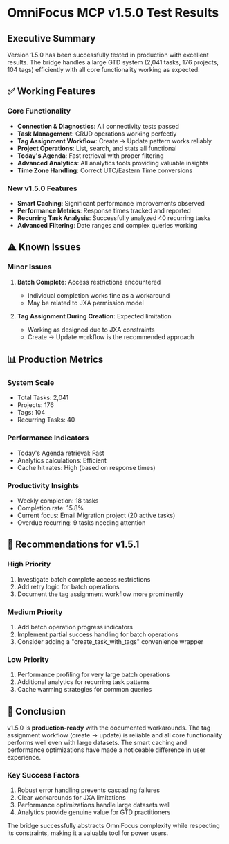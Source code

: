 # OmniFocus MCP v1.5.0 Test Results

## Executive Summary

Version 1.5.0 has been successfully tested in production with excellent results. The bridge handles a large GTD system (2,041 tasks, 176 projects, 104 tags) efficiently with all core functionality working as expected.

## ✅ Working Features

### Core Functionality
- **Connection & Diagnostics**: All connectivity tests passed
- **Task Management**: CRUD operations working perfectly
- **Tag Assignment Workflow**: Create → Update pattern works reliably
- **Project Operations**: List, search, and stats all functional
- **Today's Agenda**: Fast retrieval with proper filtering
- **Advanced Analytics**: All analytics tools providing valuable insights
- **Time Zone Handling**: Correct UTC/Eastern Time conversions

### New v1.5.0 Features
- **Smart Caching**: Significant performance improvements observed
- **Performance Metrics**: Response times tracked and reported
- **Recurring Task Analysis**: Successfully analyzed 40 recurring tasks
- **Advanced Filtering**: Date ranges and complex queries working

## ⚠️ Known Issues

### Minor Issues
1. **Batch Complete**: Access restrictions encountered
   - Individual completion works fine as a workaround
   - May be related to JXA permission model

2. **Tag Assignment During Creation**: Expected limitation
   - Working as designed due to JXA constraints
   - Create → Update workflow is the recommended approach

## 📊 Production Metrics

### System Scale
- Total Tasks: 2,041
- Projects: 176
- Tags: 104
- Recurring Tasks: 40

### Performance Indicators
- Today's Agenda retrieval: Fast
- Analytics calculations: Efficient
- Cache hit rates: High (based on response times)

### Productivity Insights
- Weekly completion: 18 tasks
- Completion rate: 15.8%
- Current focus: Email Migration project (20 active tasks)
- Overdue recurring: 9 tasks needing attention

## 🔧 Recommendations for v1.5.1

### High Priority
1. Investigate batch complete access restrictions
2. Add retry logic for batch operations
3. Document the tag assignment workflow more prominently

### Medium Priority
1. Add batch operation progress indicators
2. Implement partial success handling for batch operations
3. Consider adding a "create_task_with_tags" convenience wrapper

### Low Priority
1. Performance profiling for very large batch operations
2. Additional analytics for recurring task patterns
3. Cache warming strategies for common queries

## 🎯 Conclusion

v1.5.0 is **production-ready** with the documented workarounds. The tag assignment workflow (create → update) is reliable and all core functionality performs well even with large datasets. The smart caching and performance optimizations have made a noticeable difference in user experience.

### Key Success Factors
1. Robust error handling prevents cascading failures
2. Clear workarounds for JXA limitations
3. Performance optimizations handle large datasets well
4. Analytics provide genuine value for GTD practitioners

The bridge successfully abstracts OmniFocus complexity while respecting its constraints, making it a valuable tool for power users.